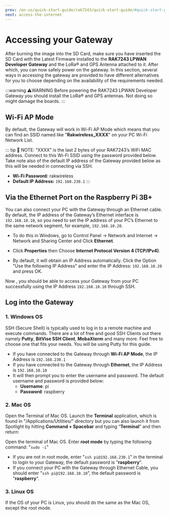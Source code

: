 ```yaml
---
prev: /en-us/quick-start-guide/rak7243/quick-start-guide/#quick-start-guide
next: access-the-internet
---
```


# Accessing your Gateway
After burning the image into the SD Card, make sure you have inserted the SD Card with the Latest Firmware installed to the **RAK7243 LPWAN Developer Gateway** and the LoRa® and GPS Antenna attached to it. After which, you can now safely power on the gateway. In this section, several ways in accessing the gateway are provided to have different alternatives for you to choose depending on the availability of the requirements needed.

:::warning ⚠️WARNING
 Before powering the RAK7243 LPWAN Developer Gateway you should install the LoRa® and GPS antennas. Not doing so might damage the boards.
:::

## Wi-Fi AP Mode
By default, the Gateway will work in Wi-Fi AP Mode which means that you can find an SSID named like "**Rakwireless_XXXX**" on your PC Wi-Fi Network List.

<rk-img
  src="/assets/images/quick-start-guide/rak7243/4.accessing your gateway/wifi.jpg" 
  width="100%"
  figure-number="1"
  caption="RAKwireless Access Point"
/>

::: tip 📝 NOTE: 
 “XXXX” is the last 2 bytes of your RAK7243’s WiFi MAC address. Connect to this Wi-Fi SSID using the password provided below. Take note also  of the default IP address of the Gateway provided below as this will be needed in connecting via SSH.
* **Wi-Fi Password:** rakwireless
* **Default IP Address:** `192.168.230.1`
:::

## Via the Ethernet Port on the Raspberry Pi 3B+
You can also connect your PC with the Gateway through an Ethernet cable. By default, the IP address of the Gateway’s Ethernet interface is `192.168.10.10`, so you need to set the IP address of your PC’s Ethernet to the same network segment, for example, `192.168.10.20`.

* To do this in Windows, go to Control Panel -> Network and Internet -> Network and Sharing Center and Click **Ethernet**.

<rk-img
  src="/assets/images/quick-start-guide/rak7243/4.accessing your gateway/networ&sharing.png"
  width="100%"
  figure-number="2"
  caption="Network and Sharing Center"
/>

* Click **Properties** then Choose **Internet Protocol Version 4 (TCP/IPv4)**.

<rk-img
  src="/assets/images/quick-start-guide/rak7243/4.accessing your gateway/ethernetproperties.jpg"
  width="100%"
  figure-number="3"
  caption="Ethernet Properties"
/>

* By default, it will obtain an IP Address automatically. Click the Option "Use the following IP Address" and enter the IP Address: `192.168.10.20` and press OK.

<rk-img
  src="/assets/images/quick-start-guide/rak7243/4.accessing your gateway/tcpipv4.jpg"
  width="100%"
  figure-number="4"
  caption="TCP/IPv4 Properties"
/>

Now , you should be able to access your Gateway from your PC successfully using the IP Address `192.168.10.10` through SSH.

## Log into the Gateway 
### 1. Windows OS
SSH (Secure Shell) is typically used to log in to a remote machine and execute commands. There are a lot of free and good SSH Clients out there namely **Putty**, **BitVise SSH Client**, **MobaXterm** and many more. Feel free to choose one that fits your needs. You will be using Putty for this guide.

<rk-img
  src="/assets/images/quick-start-guide/rak7243/4.accessing your gateway/puttywindows.png"
  width="75%"
  figure-number="5"
  caption="Putty Software for SSH in Windows"
/>

* If you have connected to the Gateway through **Wi-Fi AP Mode**, the IP Address is `192.168.230.1`
* If you have connected to the Gateway through **Ethernet**, the IP Address is `192.168.10.10`
* It will then prompt you to enter the username and password. The default username and password is provided below:
  * **Username**: pi
  * **Password**: raspberry

<rk-img
  src="/assets/images/quick-start-guide/rak7243/4.accessing your gateway/commandline.png"
  width="100%"
  figure-number="6"
  caption="Command line after log in"
/>

### 2. Mac OS
Open the Terminal of Mac OS. Launch the **Terminal** application, which is found in "/Applications/Utilities/" directory but you can also launch it from Spotlight by hitting **Command + Spacebar** and typing “**Terminal**” and then return:

<rk-img
  src="/assets/images/quick-start-guide/rak7243/4.accessing your gateway/mac_terminal.jpg"
  width="100%"
  figure-number="7"
  caption="Opening Terminal in Mac OS"
/>

Open the terminal of Mac OS. Enter **root mode** by typing the following command: "`sudo -i`"

<rk-img
  src="/assets/images/quick-start-guide/rak7243/4.accessing your gateway/sshmac.jpg"
  width="100%"
  figure-number="8"
  caption="SSH in Mac OS"
/>

* If you are not in root mode, enter "`ssh pi@192.168.230.1`" in the terminal to login to your Gateway, the default password is "**raspberry**".
* If you connect your PC with the Gateway through Ethernet Cable, you should enter "`ssh pi@192.168.10.10`", the default password is "**raspberry**".

<rk-img
  src="/assets/images/quick-start-guide/rak7243/4.accessing your gateway/loginsuccess.jpg"
  width="100%"
  figure-number="9"
  caption="Log-in Successful Notification"
/>

### 3. Linux OS
If the OS of your PC is Linux, you should do the same as the Mac OS, except the root mode.
